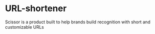 # URL-shortener
Scissor is a product built to help brands build recognition with short and customizable URLs
